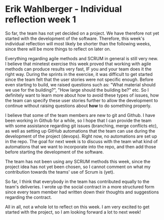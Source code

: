 # Erik Wahlberger - Individual reflection week 1

So far, the team has not yet decided on a project. We have therefore not yet started with the development of the software. Therefore, this week's individual reflection will most likely be shorter than the following weeks, since there will be more things to reflect on later on.

Everything regarding agile methods and SCRUM in general is still very new. I believe that minetest exercise this week proved that working with agile methods can produce results very fast, IF you and your team does it the right way. During the sprints in the exercise, it was difficult to get started since the team felt that the user stories were not specific enough. Before even starting to build, we raised questions such as: "What material should we use for the building?", "How large should the building be?" etc. So I definitely want to learn more about how to avoid these types of issues, how the team can specify these user stories further to allow the development to continue without raising questions about **how** to do something properly.

I believe that some of the team members are new to git and Github. I have been working in Github for a while, so I hope that I can provide the team with some assistance regarding git issues (branching, merge conflicts etc), as well as setting up GitHub automations that the team can use during the development of the project (devops). Right now, no automations are set up in the repo. The goal for next week is to discuss with the team what kind of automations that we want to incorporate into the repo, and then add those before starting the development of the software. 

The team has not been using any SCRUM methods this week, since the project idea has not yet been chosen, so I cannot comment on what my contribution towards the teams' use of Scrum is (yet).

So far, I think that everybody in the team has contributed equally to the team's deliveries. I wrote up the social contract in a more structured form since every team member had written down their thoughts and suggestions regarding the contract.

All in all, not a whole lot to reflect on this week. I am very excited to get started with the project, so I am looking forward a lot to next week!